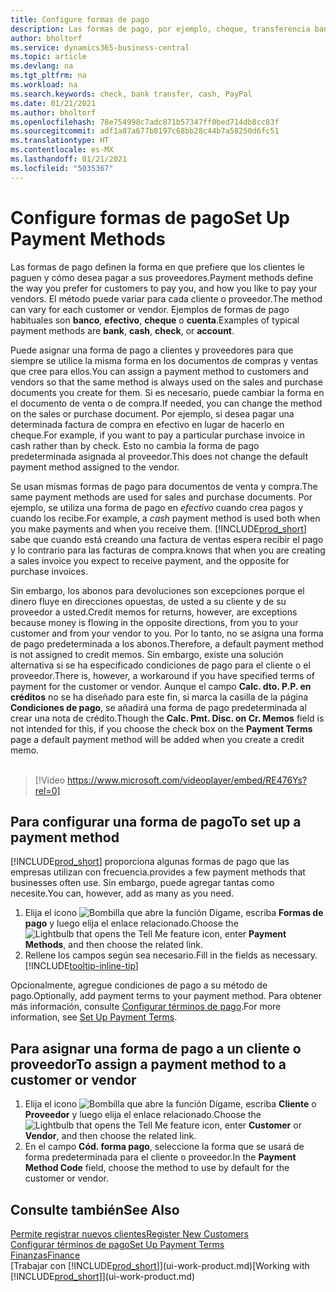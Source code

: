 ```yaml
---
title: Configure formas de pago
description: Las formas de pago, por ejemplo, cheque, transferencia bancaria, efectivo o PayPal, se usan para definir cómo se pagarán las facturas de venta y de compra.
author: bholtorf
ms.service: dynamics365-business-central
ms.topic: article
ms.devlang: na
ms.tgt_pltfrm: na
ms.workload: na
ms.search.keywords: check, bank transfer, cash, PayPal
ms.date: 01/21/2021
ms.author: bholtorf
ms.openlocfilehash: 78e754998c7adc871b57347ff0bed714db8cc83f
ms.sourcegitcommit: adf1a87a677b8197c68bb28c44b7a58250d6fc51
ms.translationtype: HT
ms.contentlocale: es-MX
ms.lasthandoff: 01/21/2021
ms.locfileid: "5035367"
---
```

# <a name="set-up-payment-methods"></a><span data-ttu-id="00f60-103">Configure formas de pago</span><span class="sxs-lookup"><span data-stu-id="00f60-103">Set Up Payment Methods</span></span>

<span data-ttu-id="00f60-104">Las formas de pago definen la forma en que prefiere que los clientes le paguen y cómo desea pagar a sus proveedores.</span><span class="sxs-lookup"><span data-stu-id="00f60-104">Payment methods define the way you prefer for customers to pay you, and how you like to pay your vendors.</span></span> <span data-ttu-id="00f60-105">El método puede variar para cada cliente o proveedor.</span><span class="sxs-lookup"><span data-stu-id="00f60-105">The method can vary for each customer or vendor.</span></span> <span data-ttu-id="00f60-106">Ejemplos de formas de pago habituales son **banco**, **efectivo**, **cheque** o **cuenta**.</span><span class="sxs-lookup"><span data-stu-id="00f60-106">Examples of typical payment methods are **bank**, **cash**, **check**, or **account**.</span></span>

<span data-ttu-id="00f60-107">Puede asignar una forma de pago a clientes y proveedores para que siempre se utilice la misma forma en los documentos de compras y ventas que cree para ellos.</span><span class="sxs-lookup"><span data-stu-id="00f60-107">You can assign a payment method to customers and vendors so that the same method is always used on the sales and purchase documents you create for them.</span></span> <span data-ttu-id="00f60-108">Si es necesario, puede cambiar la forma en el documento de venta o de compra.</span><span class="sxs-lookup"><span data-stu-id="00f60-108">If needed, you can change the method on the sales or purchase document.</span></span> <span data-ttu-id="00f60-109">Por ejemplo, si desea pagar una determinada factura de compra en efectivo en lugar de hacerlo en cheque.</span><span class="sxs-lookup"><span data-stu-id="00f60-109">For example, if you want to pay a particular purchase invoice in cash rather than by check.</span></span> <span data-ttu-id="00f60-110">Esto no cambia la forma de pago predeterminada asignada al proveedor.</span><span class="sxs-lookup"><span data-stu-id="00f60-110">This does not change the default payment method assigned to the vendor.</span></span>

<span data-ttu-id="00f60-111">Se usan mismas formas de pago para documentos de venta y compra.</span><span class="sxs-lookup"><span data-stu-id="00f60-111">The same payment methods are used for sales and purchase documents.</span></span> <span data-ttu-id="00f60-112">Por ejemplo, se utiliza una forma de pago en _efectivo_ cuando crea pagos y cuando los recibe.</span><span class="sxs-lookup"><span data-stu-id="00f60-112">For example, a _cash_ payment method is used both when you make payments and when you receive them.</span></span> [!INCLUDE[prod_short](includes/prod_short.md)] <span data-ttu-id="00f60-113">sabe que cuando está creando una factura de ventas espera recibir el pago y lo contrario para las facturas de compra.</span><span class="sxs-lookup"><span data-stu-id="00f60-113">knows that when you are creating a sales invoice you expect to receive payment, and the opposite for purchase invoices.</span></span>

<span data-ttu-id="00f60-114">Sin embargo, los abonos para devoluciones son excepciones porque el dinero fluye en direcciones opuestas, de usted a su cliente y de su proveedor a usted.</span><span class="sxs-lookup"><span data-stu-id="00f60-114">Credit memos for returns, however, are exceptions because money is flowing in the opposite directions, from you to your customer and from your vendor to you.</span></span> <span data-ttu-id="00f60-115">Por lo tanto, no se asigna una forma de pago predeterminada a los abonos.</span><span class="sxs-lookup"><span data-stu-id="00f60-115">Therefore, a default payment method is not assigned to credit memos.</span></span> <span data-ttu-id="00f60-116">Sin embargo, existe una solución alternativa si se ha especificado condiciones de pago para el cliente o el proveedor.</span><span class="sxs-lookup"><span data-stu-id="00f60-116">There is, however, a workaround if you have specified terms of payment for the customer or vendor.</span></span> <span data-ttu-id="00f60-117">Aunque el campo **Calc. dto. P.P. en créditos** no se ha diseñado para este fin, si marca la casilla de la página **Condiciones de pago**, se añadirá una forma de pago predeterminada al crear una nota de crédito.</span><span class="sxs-lookup"><span data-stu-id="00f60-117">Though the **Calc. Pmt. Disc. on Cr. Memos** field is not intended for this, if you choose the check box on the **Payment Terms** page a default payment method will be added when you create a credit memo.</span></span> <br><br>  

> [!Video https://www.microsoft.com/videoplayer/embed/RE476Ys?rel=0]

## <a name="to-set-up-a-payment-method"></a><span data-ttu-id="00f60-118">Para configurar una forma de pago</span><span class="sxs-lookup"><span data-stu-id="00f60-118">To set up a payment method</span></span>

[!INCLUDE[prod_short](includes/prod_short.md)] <span data-ttu-id="00f60-119">proporciona algunas formas de pago que las empresas utilizan con frecuencia.</span><span class="sxs-lookup"><span data-stu-id="00f60-119">provides a few payment methods that businesses often use.</span></span> <span data-ttu-id="00f60-120">Sin embargo, puede agregar tantas como necesite.</span><span class="sxs-lookup"><span data-stu-id="00f60-120">You can, however, add as many as you need.</span></span>

1. <span data-ttu-id="00f60-121">Elija el icono ![Bombilla que abre la función Dígame](media/ui-search/search_small.png "Dígame qué desea hacer"), escriba **Formas de pago** y luego elija el enlace relacionado.</span><span class="sxs-lookup"><span data-stu-id="00f60-121">Choose the ![Lightbulb that opens the Tell Me feature](media/ui-search/search_small.png "Tell me what you want to do") icon, enter **Payment Methods**, and then choose the related link.</span></span>
2. <span data-ttu-id="00f60-122">Rellene los campos según sea necesario.</span><span class="sxs-lookup"><span data-stu-id="00f60-122">Fill in the fields as necessary.</span></span> [!INCLUDE[tooltip-inline-tip](includes/tooltip-inline-tip_md.md)]

<span data-ttu-id="00f60-123">Opcionalmente, agregue condiciones de pago a su método de pago.</span><span class="sxs-lookup"><span data-stu-id="00f60-123">Optionally, add payment terms to your payment method.</span></span> <span data-ttu-id="00f60-124">Para obtener más información, consulte [Configurar términos de pago](finance-payment-terms.md).</span><span class="sxs-lookup"><span data-stu-id="00f60-124">For more information, see [Set Up Payment Terms](finance-payment-terms.md).</span></span>  

## <a name="to-assign-a-payment-method-to-a-customer-or-vendor"></a><span data-ttu-id="00f60-125">Para asignar una forma de pago a un cliente o proveedor</span><span class="sxs-lookup"><span data-stu-id="00f60-125">To assign a payment method to a customer or vendor</span></span>

1. <span data-ttu-id="00f60-126">Elija el icono ![Bombilla que abre la función Dígame](media/ui-search/search_small.png "Dígame qué desea hacer"), escriba **Cliente** o **Proveedor** y luego elija el enlace relacionado.</span><span class="sxs-lookup"><span data-stu-id="00f60-126">Choose the ![Lightbulb that opens the Tell Me feature](media/ui-search/search_small.png "Tell me what you want to do") icon, enter **Customer** or **Vendor**, and then choose the related link.</span></span>
2. <span data-ttu-id="00f60-127">En el campo **Cód. forma pago**, seleccione la forma que se usará de forma predeterminada para el cliente o proveedor.</span><span class="sxs-lookup"><span data-stu-id="00f60-127">In the **Payment Method Code** field, choose the method to use by default for the customer or vendor.</span></span>

## <a name="see-also"></a><span data-ttu-id="00f60-128">Consulte también</span><span class="sxs-lookup"><span data-stu-id="00f60-128">See Also</span></span>

[<span data-ttu-id="00f60-129">Permite registrar nuevos clientes</span><span class="sxs-lookup"><span data-stu-id="00f60-129">Register New Customers</span></span>](sales-how-register-new-customers.md)  
[<span data-ttu-id="00f60-130">Configurar términos de pago</span><span class="sxs-lookup"><span data-stu-id="00f60-130">Set Up Payment Terms</span></span>](finance-payment-terms.md)  
[<span data-ttu-id="00f60-131">Finanzas</span><span class="sxs-lookup"><span data-stu-id="00f60-131">Finance</span></span>](finance.md)  
<span data-ttu-id="00f60-132">[Trabajar con [!INCLUDE[prod_short](includes/prod_short.md)]](ui-work-product.md)</span><span class="sxs-lookup"><span data-stu-id="00f60-132">[Working with [!INCLUDE[prod_short](includes/prod_short.md)]](ui-work-product.md)</span></span>  
